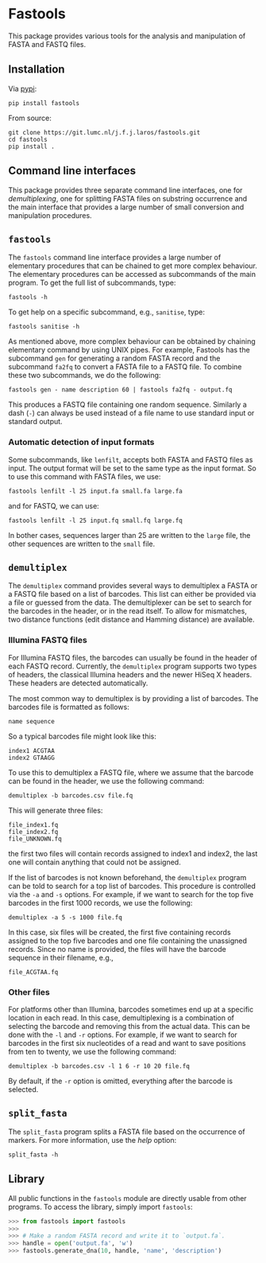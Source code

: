# Fastools
This package provides various tools for the analysis and manipulation of FASTA
and FASTQ files.

## Installation
Via [pypi](https://pypi.python.org/pypi/fastools):

    pip install fastools

From source:

    git clone https://git.lumc.nl/j.f.j.laros/fastools.git
    cd fastools
    pip install .

## Command line interfaces
This package provides three separate command line interfaces, one for
*demultiplexing*, one for splitting FASTA files on substring occurrence and the
main interface that provides a large number of small conversion and
manipulation procedures.

## `fastools`
The `fastools` command line interface provides a large number of elementary
procedures that can be chained to get more complex behaviour. The elementary
procedures can be accessed as subcommands of the main program. To get the full
list of subcommands, type:

    fastools -h

To get help on a specific subcommand, e.g., `sanitise`, type:

    fastools sanitise -h

As mentioned above, more complex behaviour can be obtained by chaining
elementary command by using UNIX pipes. For example, Fastools has the
subcommand `gen` for generating a random FASTA record and the subcommand
`fa2fq` to convert a FASTA file to a FASTQ file. To combine these two
subcommands, we do the following:

    fastools gen - name description 60 | fastools fa2fq - output.fq

This produces a FASTQ file containing one random sequence. Similarly a dash
(`-`) can always be used instead of a file name to use standard input or
standard output.

### Automatic detection of input formats
Some subcommands, like `lenfilt`, accepts both FASTA and FASTQ files as input.
The output format will be set to the same type as the input format. So to use this command with FASTA files, we use:

    fastools lenfilt -l 25 input.fa small.fa large.fa

and for FASTQ, we can use:

    fastools lenfilt -l 25 input.fq small.fq large.fq

In bother cases, sequences larger than 25 are written to the `large` file, the
other sequences are written to the `small` file.

## `demultiplex`
The `demultiplex` command provides several ways to demultiplex a FASTA or a
FASTQ file based on a list of barcodes. This list can either be provided via a
file or guessed from the data. The demultiplexer can be set to search for the
barcodes in the header, or in the read itself. To allow for mismatches, two
distance functions (edit distance and Hamming distance) are available.

### Illumina FASTQ files
For Illumina FASTQ files, the barcodes can usually be found in the header of
each FASTQ record. Currently, the `demultiplex` program supports two types of
headers, the classical Illumina headers and the newer HiSeq X headers. These
headers are detected automatically.

The most common way to demultiplex is by providing a list of barcodes. The
barcodes file is formatted as follows:

    name sequence

So a typical barcodes file might look like this:

    index1 ACGTAA
    index2 GTAAGG

To use this to demultiplex a FASTQ file, where we assume that the barcode can
be found in the header, we use the following command:

    demultiplex -b barcodes.csv file.fq

This will generate three files:

    file_index1.fq
    file_index2.fq
    file_UNKNOWN.fq

the first two files will contain records assigned to index1 and index2, the
last one will contain anything that could not be assigned. 

If the list of barcodes is not known beforehand, the `demultiplex` program can
be told to search for a top list of barcodes. This procedure is controlled via
the `-a` and `-s` options. For example, if we want to search for the top five
barcodes in the first 1000 records, we use the following:

    demultiplex -a 5 -s 1000 file.fq

In this case, six files will be created, the first five containing records
assigned to the top five barcodes and one file containing the unassigned
records. Since no name is provided, the files will have the barcode sequence in
their filename, e.g.,

    file_ACGTAA.fq

### Other files
For platforms other than Illumina, barcodes sometimes end up at a specific
location in each read. In this case, demultiplexing is a combination of
selecting the barcode and removing this from the actual data. This can be done
with the `-l` and `-r` options. For example, if we want to search for barcodes
in the first six nucleotides of a read and want to save positions from ten to
twenty, we use the following command:

    demultiplex -b barcodes.csv -l 1 6 -r 10 20 file.fq

By default, if the `-r` option is omitted, everything after the barcode is
selected.

## `split_fasta`
The `split_fasta` program splits a FASTA file based on the occurrence of
markers. For more information, use the *help* option:

    split_fasta -h

## Library
All public functions in the `fastools` module are directly usable from other
programs. To access the library, simply import `fastools`:

```python
>>> from fastools import fastools
>>>
>>> # Make a random FASTA record and write it to `output.fa`.
>>> handle = open('output.fa', 'w')
>>> fastools.generate_dna(10, handle, 'name', 'description')
```
